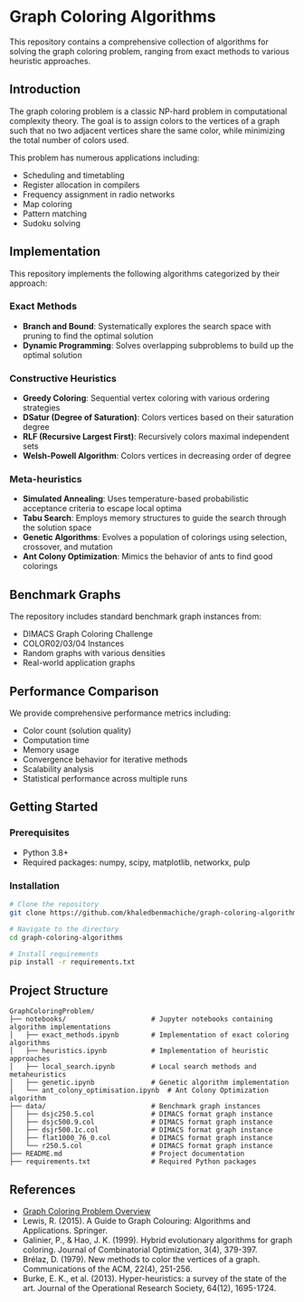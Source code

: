 # Graph Coloring Algorithms
This repository contains a comprehensive collection of algorithms for solving the graph coloring problem, ranging from exact methods to various heuristic approaches.

## Introduction

The graph coloring problem is a classic NP-hard problem in computational complexity theory. The goal is to assign colors to the vertices of a graph such that no two adjacent vertices share the same color, while minimizing the total number of colors used.

This problem has numerous applications including:
- Scheduling and timetabling
- Register allocation in compilers
- Frequency assignment in radio networks
- Map coloring
- Pattern matching
- Sudoku solving

## Implementation

This repository implements the following algorithms categorized by their approach:

### Exact Methods

- **Branch and Bound**: Systematically explores the search space with pruning to find the optimal solution
- **Dynamic Programming**: Solves overlapping subproblems to build up the optimal solution

### Constructive Heuristics

- **Greedy Coloring**: Sequential vertex coloring with various ordering strategies
- **DSatur (Degree of Saturation)**: Colors vertices based on their saturation degree
- **RLF (Recursive Largest First)**: Recursively colors maximal independent sets
- **Welsh-Powell Algorithm**: Colors vertices in decreasing order of degree

### Meta-heuristics

- **Simulated Annealing**: Uses temperature-based probabilistic acceptance criteria to escape local optima
- **Tabu Search**: Employs memory structures to guide the search through the solution space
- **Genetic Algorithms**: Evolves a population of colorings using selection, crossover, and mutation
- **Ant Colony Optimization**: Mimics the behavior of ants to find good colorings


## Benchmark Graphs

The repository includes standard benchmark graph instances from:
- DIMACS Graph Coloring Challenge
- COLOR02/03/04 Instances
- Random graphs with various densities
- Real-world application graphs

## Performance Comparison

We provide comprehensive performance metrics including:
- Color count (solution quality)
- Computation time
- Memory usage
- Convergence behavior for iterative methods
- Scalability analysis
- Statistical performance across multiple runs

## Getting Started

### Prerequisites
- Python 3.8+
- Required packages: numpy, scipy, matplotlib, networkx, pulp

### Installation

```bash
# Clone the repository
git clone https://github.com/khaledbenmachiche/graph-coloring-algorithms.git

# Navigate to the directory
cd graph-coloring-algorithms

# Install requirements
pip install -r requirements.txt
```

## Project Structure

```
GraphColoringProblem/
├── notebooks/                     # Jupyter notebooks containing algorithm implementations
│   ├── exact_methods.ipynb        # Implementation of exact coloring algorithms
│   ├── heuristics.ipynb           # Implementation of heuristic approaches
│   ├── local_search.ipynb         # Local search methods and metaheuristics
│   ├── genetic.ipynb              # Genetic algorithm implementation
│   └── ant_colony_optimisation.ipynb  # Ant Colony Optimization algorithm
├── data/                          # Benchmark graph instances
│   ├── dsjc250.5.col              # DIMACS format graph instance
│   ├── dsjc500.9.col              # DIMACS format graph instance
│   ├── dsjr500.1c.col             # DIMACS format graph instance
│   ├── flat1000_76_0.col          # DIMACS format graph instance
│   └── r250.5.col                 # DIMACS format graph instance
├── README.md                      # Project documentation
├── requirements.txt               # Required Python packages
```

## References

- [Graph Coloring Problem Overview](https://en.wikipedia.org/wiki/Graph_coloring)
- Lewis, R. (2015). A Guide to Graph Colouring: Algorithms and Applications. Springer.
- Galinier, P., & Hao, J. K. (1999). Hybrid evolutionary algorithms for graph coloring. Journal of Combinatorial Optimization, 3(4), 379-397.
- Brélaz, D. (1979). New methods to color the vertices of a graph. Communications of the ACM, 22(4), 251-256.
- Burke, E. K., et al. (2013). Hyper-heuristics: a survey of the state of the art. Journal of the Operational Research Society, 64(12), 1695-1724.
